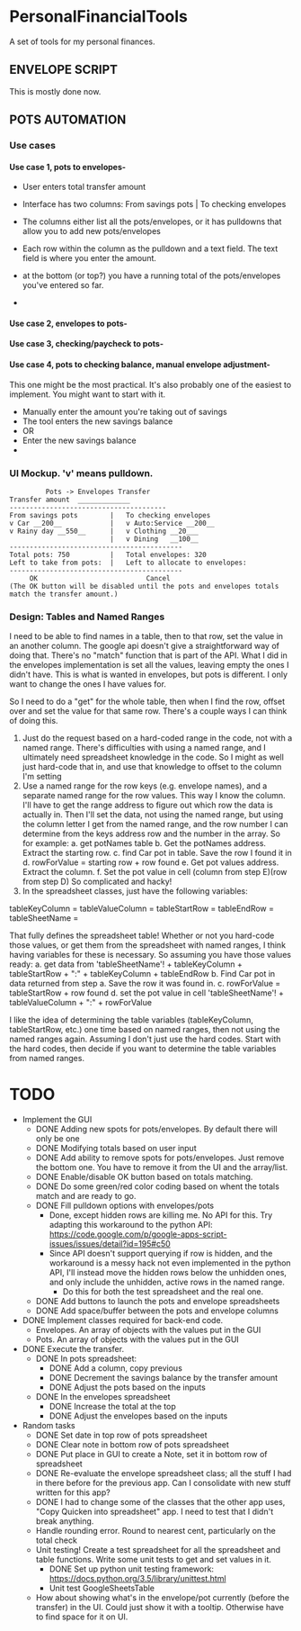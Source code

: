 # PersonalFinancialTools
A set of tools for my personal finances.

## ENVELOPE SCRIPT
This is mostly done now.

## POTS AUTOMATION
### Use cases
#### Use case 1, pots to envelopes-
* User enters total transfer amount
* Interface has two columns:
From savings pots    |   To checking envelopes

* The columns either list all the pots/envelopes, or it has pulldowns that allow you to add new pots/envelopes
* Each row within the column as the pulldown and a text field. The text field is where you enter the amount.
* at the bottom (or top?) you have a running total of the pots/envelopes you've entered so far.
* 

#### Use case 2, envelopes to pots-

#### Use case 3, checking/paycheck to pots-

#### Use case 4, pots to checking balance, manual envelope adjustment-
This one might be the most practical. It's also probably one of the easiest to implement. You might want to start with it.
* Manually enter the amount you're taking out of savings
* The tool enters the new savings balance
* OR
* Enter the new savings balance
* 

### UI Mockup. 'v' means pulldown.

```
         Pots -> Envelopes Transfer
Transfer amount  _____________
---------------------------------------
From savings pots        |   To checking envelopes
v Car __200__            |   v Auto:Service __200__
v Rainy day __550__      |   v Clothing __20___
                         |   v Dining   __100__
-------------------------------------------                         
Total pots: 750          |   Total envelopes: 320
Left to take from pots:  |   Left to allocate to envelopes: 
-------------------------------------------
     OK                           Cancel
(The OK button will be disabled until the pots and envelopes totals match the transfer amount.)
```
### Design: Tables and Named Ranges
I need to be able to find names in a table, then to that row, set the value in an another column.
The google api doesn't give a straightforward way of doing that. There's no "match" function that
is part of the API. What I did in the envelopes implementation is set all the values, leaving empty
the ones I didn't have. This is what is wanted in envelopes, but pots is different. I only want
to change the ones I have values for.

So I need to do a "get" for the whole table, then when I find the row, offset over and set the value for that
same row. There's a couple ways I can think of doing this.

1. Just do the request based on a hard-coded range in the code, not with a named range. There's difficulties with 
using a named range, and I ultimately need spreadsheet knowledge in the code. So I might as well just hard-code that in,
and use that knowledge to offset to the column I'm setting
2. Use a named range for the row keys (e.g. envelope names), and a separate named range for the row values. This way I know
the column. I'll have to get the range address to figure out which row the data is actually in. Then I'll set the data, not 
using the named range, but using the column letter I get from the named range, and the row number I can determine from the 
keys address row and the number in the array.
So for example:
    a. get potNames table
    b. Get the potNames address. Extract the starting row.
    c. find Car pot in table. Save the row I found it in
    d. rowForValue = starting row + row found
    e. Get pot values address. Extract the column.
    f. Set the pot value in cell (column from step E)(row from step D)
So complicated and hacky!
3. In the spreadsheet classes, just have the following variables:

tableKeyColumn = <column letter>
tableValueColumn = <column letter>
tableStartRow = <row number>
tableEndRow = <row number>
tableSheetName = <string>

That fully defines the spreadsheet table! Whether or not you hard-code those values, or get them from the spreadsheet with named ranges,
I think having variables for these is necessary. So assuming you have those values ready:
    a. get data from 'tableSheetName'! + tableKeyColumn + tableStartRow + ":" + tableKeyColumn + tableEndRow
    b. Find Car pot in data returned from step a. Save the row it was found in.
    c. rowForValue = tableStartRow + row found
    d. set the pot value in cell 'tableSheetName'! + tableValueColumn + ":" + rowForValue

I like the idea of determining the table variables (tableKeyColumn, tableStartRow, etc.) one time based on named ranges, then not
using the named ranges again. Assuming I don't just use the hard codes. Start with the hard codes, then decide if you want
to determine the table variables from named ranges.

# TODO
* Implement the GUI
  * DONE Adding new spots for pots/envelopes. By default there will only be one
  * DONE Modifying totals based on user input
  * DONE Add ability to remove spots for pots/envelopes. Just remove the bottom one. You have to remove it from the UI and the array/list.
  * DONE Enable/disable OK button based on totals matching. 
  * DONE Do some green/red color coding based on whent the totals match and are ready to go.
  * DONE Fill pulldown options with envelopes/pots
    * Done, except hidden rows are killing me. No API for this. Try adapting this workaround to the python API: https://code.google.com/p/google-apps-script-issues/issues/detail?id=195#c50
    * Since API doesn't support querying if row is hidden, and the workaround is a messy hack not even implemented in the python API, I'll instead move the hidden rows below the unhidden ones, and only include the unhidden, active rows in the named range.
      * Do this for both the test spreadsheet and the real one.
  * DONE Add buttons to launch the pots and envelope spreadsheets
  * DONE Add space/buffer between the pots and envelope columns
* DONE Implement classes required for back-end code.
  * Envelopes. An array of objects with the values put in the GUI
  * Pots. An array of objects with the values put in the GUI
* DONE Execute the transfer.
  * DONE In pots spreadsheet:
    * DONE Add a column, copy previous
    * DONE Decrement the savings balance by the transfer amount
    * DONE Adjust the pots based on the inputs
  * DONE In the envelopes spreadsheet
    * DONE Increase the total at the top
    * DONE Adjust the envelopes based on the inputs
* Random tasks
  * DONE Set date in top row of pots spreadsheet
  * DONE Clear note in bottom row of pots spreadsheet
  * DONE Put place in GUI to create a Note, set it in bottom row of spreadsheet
  * DONE Re-evaluate the envelope spreadsheet class; all the stuff I had in there before for the previous app. Can I consolidate with new stuff written for this app?
  * DONE I had to change some of the classes that the other app uses, "Copy Quicken into spreadsheet" app. I need to test that I didn't break anything.
  * Handle rounding error. Round to nearest cent, particularly on the total check
  * Unit testing! Create a test spreadsheet for all the spreadsheet and table functions. Write some unit tests to get and set values in it.
    * DONE Set up python unit testing framework: https://docs.python.org/3.5/library/unittest.html
    * Unit test GoogleSheetsTable
  * How about showing what's in the envelope/pot currently (before the transfer) in the UI. Could just show it with a tooltip. Otherwise have to find space for it on UI.
